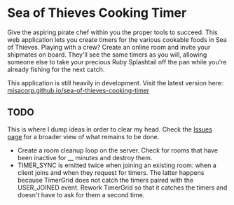 # Sea of Thieves Cooking Timer

Give the aspiring pirate chef within you the proper tools to succeed. This web application lets you create timers for the various cookable foods in Sea of Thieves. Playing with a crew? Create an online room and invite your shipmates on board. They'll see the same timers as you will, allowing someone else to take your precious Ruby Splashtail off the pan while you're already fishing for the next catch.

This application is still heavily in development. Visit the latest version here: [misacorp.github.io/sea-of-thieves-cooking-timer](https://misacorp.github.io/sea-of-thieves-cooking-timer/)

## TODO

This is where I dump ideas in order to clear my head. Check the [Issues page](https://github.com/Misacorp/sea-of-thieves-cooking-timer/issues) for a broader view of what remains to be done.

- Create a room cleanup loop on the server. Check for rooms that have been inactive for __ minutes and destroy them.
- TIMER_SYNC is emitted twice when joining an existing room: when a client joins and when they request for timers. The latter happens because TimerGrid does not catch the timers paired with the USER_JOINED event. Rework TimerGrid so that it catches the timers and doesn't have to ask for them a second time.